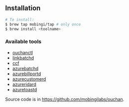 ## Installation
```bash
# To install:
$ brew tap mobingi/tap # only once
$ brew install <toolname>
```

### Available tools
- [ouchanctl](https://github.com/mobingilabs/ouchan/tree/master/build/ouchanctl)
- [linkbatchd](https://github.com/mobingilabs/ouchan/tree/master/services/linkbatchd)
- [ccf](https://github.com/mobingilabs/ouchan/tree/master/cmd/ccf)
- [azurebatchd](https://github.com/mobingilabs/ouchan/tree/master/services/azurebatchd)
- [azurebillportd](https://github.com/mobingilabs/ouchan/tree/master/services/azurebillportd)
- [azurecustomerd](https://github.com/mobingilabs/ouchan/tree/master/services/azurecustomerd)
- [azureridard](https://github.com/mobingilabs/ouchan/tree/master/services/azureridard)
- [azuretoastd](https://github.com/mobingilabs/ouchan/tree/master/services/azuretoastd)

Source code is in https://github.com/mobingilabs/ouchan.
